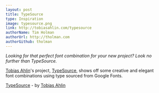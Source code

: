 ```yaml
---
layout: post
title: TypeSource
type: Inspiration
image: typesource.png
link: http://tobiasahlin.com/typesource
authorName: Tim Holman
authorUrl: http://tholman.com
authorGithub: tholman
---
```


_Looking for that perfect font combination for your new project? Look no further than TypeSource._

[Tobias Ahlin](http://tobiasahlin.com)'s project, [TypeSource](http://tobiasahlin.com/typesource), shows off some creative and elegant font combinations using type sourced from Google Fonts.

[TypeSource](http://tobiasahlin.com/typesource) - by [Tobias Ahlin](http://tobiasahlin.com)
